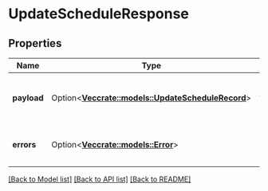 # UpdateScheduleResponse

## Properties

Name | Type | Description | Notes
------------ | ------------- | ------------- | -------------
**payload** | Option<[**Vec<crate::models::UpdateScheduleRecord>**](UpdateScheduleRecord.md)> | Contains the `UpdateScheduleRecords` for which the error/warning has occurred. | [optional]
**errors** | Option<[**Vec<crate::models::Error>**](Error.md)> | A list of error responses returned when a request is unsuccessful. | [optional]

[[Back to Model list]](../README.md#documentation-for-models) [[Back to API list]](../README.md#documentation-for-api-endpoints) [[Back to README]](../README.md)


